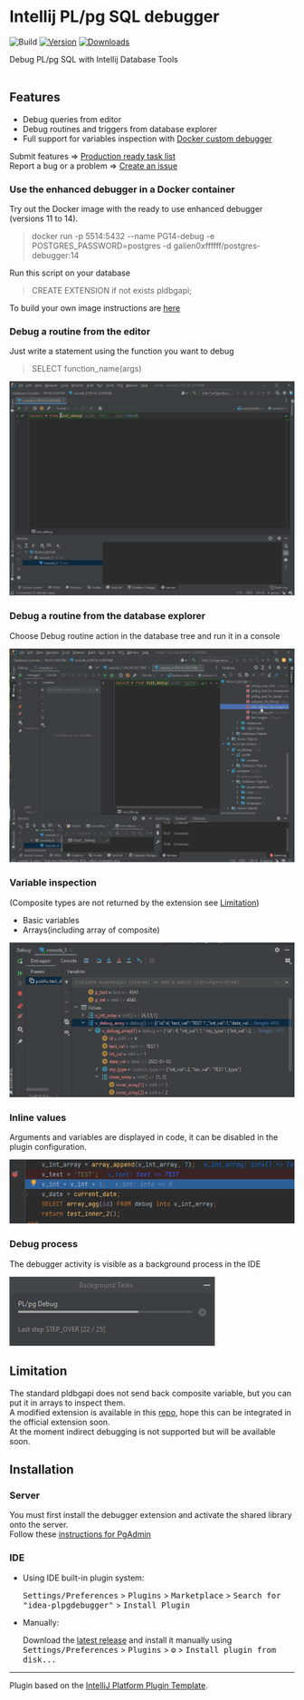 # Intellij PL/pg SQL debugger

![Build](https://github.com/ng-galien/idea-plpgdebugger/workflows/Build/badge.svg)
[![Version](https://img.shields.io/jetbrains/plugin/v/18419-postgresql-debugger.svg)](https://plugins.jetbrains.com/plugin/18419-postgresql-debugger)
[![Downloads](https://img.shields.io/jetbrains/plugin/d/18419-postgresql-debugger.svg)](https://plugins.jetbrains.com/plugin/18419-postgresql-debugger)

<!-- Plugin description -->
Debug PL/pg SQL with Intellij Database Tools<br/><br/>

## Features
- Debug queries from editor
- Debug routines and triggers from database explorer
- Full support for variables inspection with [Docker custom debugger](https://github.com/ng-galien/idea-plpgdebugger/blob/221/docker/README.md)

Submit features => [Production ready task list](https://github.com/ng-galien/idea-plpgdebugger/issues/17)  
Report a bug or a problem => [Create an issue](https://github.com/ng-galien/idea-plpgdebugger/issues/new/choose)
<!-- Plugin description end -->

### Use the enhanced debugger in a Docker container

Try out the Docker image with the ready to use enhanced debugger (versions 11 to 14).

> docker run -p 5514:5432 --name PG14-debug -e POSTGRES_PASSWORD=postgres -d galien0xffffff/postgres-debugger:14

Run this script on your database

> CREATE EXTENSION if not exists pldbgapi;

To build your own image instructions are [here](docker/README.md)


### Debug a routine from the editor

Just write a statement using the function you want to debug

> SELECT function_name(args)

![](img/direct.gif)

### Debug a routine from the database explorer

Choose Debug routine action in the database tree and run it in a console

![](img/indirect.gif)

### Variable inspection

(Composite types are not returned by the extension see [Limitation](#limitation))

  * Basic variables
  * Arrays(including array of composite)

![](img/inspect-variables.png)

### Inline values

Arguments and variables are displayed in code, it can be disabled in the plugin configuration.  

![](img/inline-variables.png)

### Debug process

The debugger activity is visible as a background process in the IDE

![](img/background-process.png)

## Limitation

The standard pldbgapi does not send back composite variable, but you can put it in arrays to inspect them.  
A modified extension is available in this [repo](https://github.com/ng-galien/pldebugger), hope this can be integrated in the official extension soon.  
At the moment indirect debugging is not supported but will be available soon.

## Installation

### Server
You must first install the debugger extension and activate the shared library onto the server.  
Follow these [instructions for PgAdmin](https://www.pgadmin.org/docs/pgadmin4/development/debugger.html)


### IDE

- Using IDE built-in plugin system:
  
  <kbd>Settings/Preferences</kbd> > <kbd>Plugins</kbd> > <kbd>Marketplace</kbd> > <kbd>Search for "idea-plpgdebugger"</kbd> >
  <kbd>Install Plugin</kbd>
  
- Manually:

  Download the [latest release](https://github.com/ng-galien/idea-plpgdebugger/releases/latest) and install it manually using
  <kbd>Settings/Preferences</kbd> > <kbd>Plugins</kbd> > <kbd>⚙️</kbd> > <kbd>Install plugin from disk...</kbd>


---
Plugin based on the [IntelliJ Platform Plugin Template][template].



[template]: https://github.com/JetBrains/intellij-platform-plugin-template
